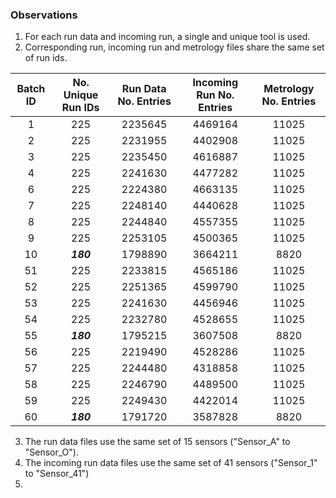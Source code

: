 ### Observations
1. For each run data and incoming run, a single and unique tool is used.
2. Corresponding run, incoming run and metrology files share the same set of run ids. 

|  Batch ID  | No. Unique Run IDs | Run Data No. Entries | Incoming Run No. Entries | Metrology No. Entries |
|:----------:|:------------------:|:--------------------:|:------------------------:|:---------------------:|
|     1      |        225         |       2235645        |         4469164          |         11025         |
|     2      |        225         |       2231955        |         4402908          |         11025         |
|     3      |        225         |       2235450        |         4616887          |         11025         |
|     4      |        225         |       2241630        |         4477282          |         11025         |
|     6      |        225         |       2224380        |         4663135          |         11025         |
|     7      |        225         |       2248140        |         4440628          |         11025         |
|     8      |        225         |       2244840        |         4557355          |         11025         |
|     9      |        225         |       2253105        |         4500365          |         11025         |
|     10     |     **_180_**      |       1798890        |         3664211          |         8820          |
|     51     |        225         |       2233815        |         4565186          |         11025         |
|     52     |        225         |       2251365        |         4599790          |         11025         |
|     53     |        225         |       2241630        |         4456946          |         11025         |
|     54     |        225         |       2232780        |         4528655          |         11025         |
|     55     |     **_180_**      |       1795215        |         3607508          |         8820          |
|     56     |        225         |       2219490        |         4528286          |         11025         |
|     57     |        225         |       2244480        |         4318858          |         11025         |
|     58     |        225         |       2246790        |         4489500          |         11025         |
|     59     |        225         |       2249430        |         4422014          |         11025         |
|     60     |     **_180_**      |       1791720        |         3587828          |         8820          |

3. The run data files use the same set of 15 sensors ("Sensor_A" to "Sensor_O").
4. The incoming run data files use the same set of 41 sensors ("Sensor_1" to "Sensor_41")
5. 
